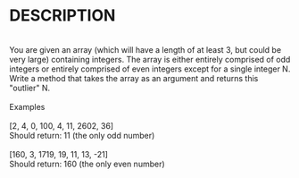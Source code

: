 # DESCRIPTION

<br>
You are given an array (which will have a length of at least 3, but could be very large) containing integers. The array is either entirely comprised of odd integers or entirely comprised of even integers except for a single integer N. Write a method that takes the array as an argument and returns this "outlier" N.
<br><br>
Examples
<br><br>
[2, 4, 0, 100, 4, 11, 2602, 36]
<br>
Should return: 11 (the only odd number)
<br><br>
[160, 3, 1719, 19, 11, 13, -21]
<br>
Should return: 160 (the only even number)
